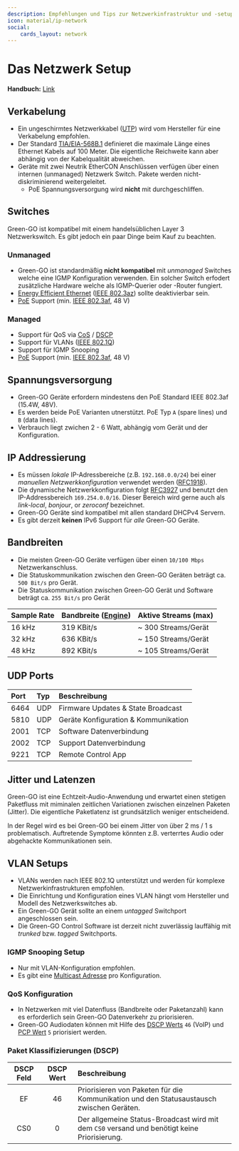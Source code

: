 ```yaml
---
description: Empfehlungen und Tips zur Netzwerkinfrastruktur und -setup
icon: material/ip-network
social:
    cards_layout: network
---
```

# Das Netzwerk Setup

**Handbuch:** [Link](https://manual.greengoconnect.com/en/guides/network/)

## Verkabelung

- Ein ungeschirmtes Netzwerkkabel ([UTP](https://de.wikipedia.org/wiki/Twisted-Pair-Kabel#UTP)) wird vom Hersteller für eine Verkabelung empfohlen.
- Der Standard [TIA/EIA-568B.1](https://www.csd.uoc.gr/~hy435/material/TIA-EIA-568-B.1.pdf) definieret die maximale Länge eines Ethernet Kabels auf 100 Meter. Die eigentliche Reichweite kann aber abhängig von der Kabelqualität abweichen.
- Geräte mit zwei Neutrik EtherCON Anschlüssen verfügen über einen internen (unmanaged) Netzwerk Switch. Pakete werden nicht-diskriminierend weitergeleitet.
    - PoE Spannungsversorgung wird **nicht** mit durchgeschliffen.

## Switches

Green-GO ist kompatibel mit einem handelsüblichen Layer 3 Netzwerkswitch. Es gibt jedoch ein paar Dinge beim Kauf zu beachten.

### Unmanaged

- Green-GO ist standardmäßig **nicht kompatibel** mit _unmanaged_ Switches welche eine IGMP Konfiguration verwenden. Ein solcher Switch erfodert zusätzliche Hardware welche als IGMP-Querier oder -Router fungiert.
- [Energy Efficient Ethernet](https://de.wikipedia.org/wiki/Energy_Efficient_Ethernet) ([IEEE 802.3az](https://standards.ieee.org/ieee/802.3az/4270/)) sollte deaktivierbar sein.
- [PoE](https://de.wikipedia.org/wiki/Power_over_Ethernet) Support (min. [IEEE 802.3af](https://standards.ieee.org/ieee/802.3af/1090/), 48 V)

### Managed

- Support für QoS via [CoS](https://de.wikipedia.org/wiki/IEEE_802.1p) / [DSCP](https://de.wikipedia.org/wiki/DiffServ)
- Support für VLANs ([IEEE 802.1Q](https://standards.ieee.org/ieee/802.1Q/6844/))
- Support für IGMP Snooping
- [PoE](https://de.wikipedia.org/wiki/Power_over_Ethernet) Support (min. [IEEE 802.3af](https://standards.ieee.org/ieee/802.3af/1090/), 48 V)

## Spannungsversorgung

- Green-GO Geräte erfordern mindestens den PoE Standard IEEE 802.3af (15.4W, 48V).
- Es werden beide PoE Varianten utnerstützt. PoE Typ `A` (spare lines) und `B` (data lines).
- Verbrauch liegt zwichen 2 - 6 Watt, abhängig vom Gerät und der Konfiguration.

## IP Addressierung

- Es müssen _lokale_ IP-Adressbereiche (z.B. `192.168.0.0/24`) bei einer _manuellen Netzwerkkonfiguration_ verwendet werden ([RFC1918](https://datatracker.ietf.org/doc/html/rfc1918)).
- Die dynamische Netzwerkkonfiguration folgt [RFC3927](https://datatracker.ietf.org/doc/html/rfc3927) und benutzt den IP-Addressbereich `169.254.0.0/16`. Dieser Bereich wird gerne auch als _link-local_, _bonjour_, or _zeroconf_ bezeichnet. 
- Green-GO Geräte sind kompatibel mit allen standard DHCPv4 Servern.
- Es gibt derzeit **keinen** IPv6 Support für _alle_ Green-GO Geräte.

## Bandbreiten

- Die meisten Green-GO Geräte verfügen über einen `10/100 Mbps` Netzwerkanschluss.
- Die Statuskommunikation zwischen den Green-GO Geräten beträgt ca. `500 Bit/s` pro Gerät.
- Die Statuskommunikation zwischen Green-GO Gerät und Software beträgt ca. `255 Bit/s` pro Gerät

| Sample Rate | Bandbreite ([Engine](https://manual.greengoconnect.com/en/glossary/#green-go-engine)) | Aktive Streams (max) |
| :-- | :-- | :-- |
| 16 kHz | 319 KBit/s | ~ 300 Streams/Gerät |
| 32 kHz | 636 KBit/s | ~ 150 Streams/Gerät |
| 48 kHz | 892 KBit/s | ~ 105 Streams/Gerät |

## UDP Ports

| Port | Typ | Beschreibung |
| :-- | :-- | :-- |
| 6464 | UDP | Firmware Updates & State Broadcast |
| 5810 | UDP | Geräte Konfiguration & Kommunikation |
| 2001 | TCP | Software Datenverbindung |
| 2002 | TCP | Support Datenverbindung |
| 9221 | TCP | Remote Control App |

## Jitter und Latenzen

Green-GO ist eine Echtzeit-Audio-Anwendung und erwartet einen stetigen Paketfluss mit miminalen zeitlichen Variationen zwischen einzelnen Paketen (Jitter). Die eigentliche Paketlatenz ist grundsätzlich weniger entscheidend.

In der Regel wird es bei Green-GO bei einem Jitter von über 2 ms / 1 s problematisch. Auftretende Symptome könnten z.B. verterrtes Audio oder abgehackte Kommunikationen sein.

## VLAN Setups

- VLANs werden nach IEEE 802.1Q unterstützt und werden für komplexe Netzwerkinfrastrukturen empfohlen.
- Die Einrichtung und Konfiguration eines VLAN hängt vom Hersteller und Modell des Netzwerkswitches ab.
- Ein Green-GO Gerät sollte an einem _untagged_ Switchport angeschlossen sein.
- Die Green-GO Control Software ist derzeit nicht zuverlässig lauffähig mit _trunked_ bzw. _tagged_ Switchports.

### IGMP Snooping Setup

- Nur mit VLAN-Konfiguration empfohlen.
- Es gibt eine [Multicast Adresse](https://manual.greengoconnect.com/en/software/views/config/#config-settings) pro Konfiguration.

### QoS Konfiguration

- In Netzwerken mit viel Datenfluss (Bandbreite oder Paketanzahl) kann es erforderlich sein Green-GO Datenverkehr zu priorisieren.
- Green-GO Audiodaten können mit Hilfe des [DSCP Werts](https://de.wikipedia.org/wiki/DiffServ) `46` (VoIP) und [PCP Wert](https://de.wikipedia.org/wiki/IEEE_802.1p) `5` priorisiert werden.

### Paket Klassifizierungen (DSCP)

| DSCP Feld | DSCP Wert | Beschreibung |
| :-: | :-: | :-- |
| EF | 46 | Priorisieren von Paketen für die Kommunikation und den Statusaustausch zwischen Geräten. |
| CS0 | 0 | Der allgemeine Status-Broadcast wird mit dem `CS0` versand und benötigt keine Priorisierung. |